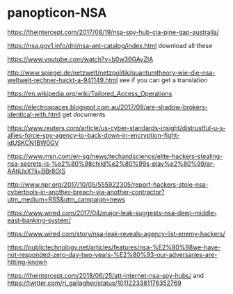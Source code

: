 # panopticon-NSA

https://theintercept.com/2017/08/19/nsa-spy-hub-cia-pine-gap-australia/

https://nsa.gov1.info/dni/nsa-ant-catalog/index.html
download all these 

https://www.youtube.com/watch?v=b0w36GAyZIA

http://www.spiegel.de/netzwelt/netzpolitik/quantumtheory-wie-die-nsa-weltweit-rechner-hackt-a-941149.html
see if you can get a translation

https://en.wikipedia.org/wiki/Tailored_Access_Operations

https://electrospaces.blogspot.com.au/2017/09/are-shadow-brokers-identical-with.html 
get documents

https://www.reuters.com/article/us-cyber-standards-insight/distrustful-u-s-allies-force-spy-agency-to-back-down-in-encryption-fight-idUSKCN1BW0GV

https://www.msn.com/en-sg/news/techandscience/elite-hackers-stealing-nsa-secrets-is-%e2%80%98child%e2%80%99s-play%e2%80%99/ar-AAtiUxX?li=BBr8OIS

http://www.npr.org/2017/10/05/555922305/report-hackers-stole-nsa-cybertools-in-another-breach-via-another-contractor?utm_medium=RSS&utm_campaign=news

https://www.wired.com/2017/04/major-leak-suggests-nsa-deep-middle-east-banking-system/

https://www.wired.com/story/nsa-leak-reveals-agency-list-enemy-hackers/

https://publictechnology.net/articles/features/nsa-%E2%80%98we-have-not-responded-zero-day-two-years-%E2%80%93-our-adversaries-are-hitting-known

https://theintercept.com/2018/06/25/att-internet-nsa-spy-hubs/
and https://twitter.com/rj_gallagher/status/1011223381176352769
